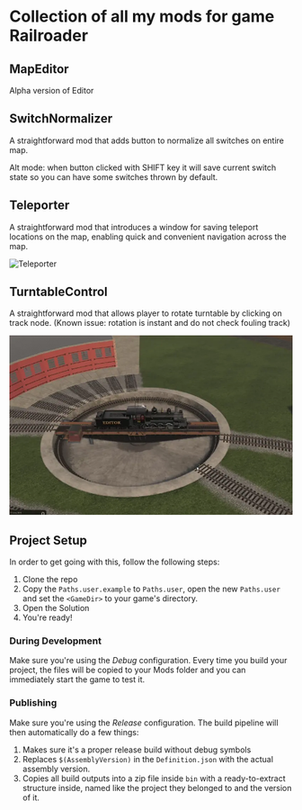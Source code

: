 # Collection of all my mods for game Railroader

## MapEditor
Alpha version of Editor

## SwitchNormalizer
A straightforward mod that adds button to normalize all switches on entire map.

Alt mode: when button clicked with SHIFT key it will save current switch state so you can have some switches thrown by default.

## Teleporter 

A straightforward mod that introduces a window for saving teleport locations on the map, enabling quick and convenient navigation across the map.

![Teleporter](Docs/Teleporter.gif)

## TurntableControl

A straightforward mod that allows player to rotate turntable by clicking on track node.
(Known issue: rotation is instant and do not check fouling track)

![TurntableControl](Docs/TurntableControl.webp)


## Project Setup

In order to get going with this, follow the following steps:

1. Clone the repo
2. Copy the `Paths.user.example` to `Paths.user`, open the new `Paths.user` and set the `<GameDir>` to your game's directory.
3. Open the Solution
4. You're ready!

### During Development

Make sure you're using the _Debug_ configuration. Every time you build your project, the files will be copied to your Mods folder and you can immediately start the game to test it.

### Publishing

Make sure you're using the _Release_ configuration. The build pipeline will then automatically do a few things:

1. Makes sure it's a proper release build without debug symbols
1. Replaces `$(AssemblyVersion)` in the `Definition.json` with the actual assembly version.
1. Copies all build outputs into a zip file inside `bin` with a ready-to-extract structure inside, named like the project they belonged to and the version of it.
